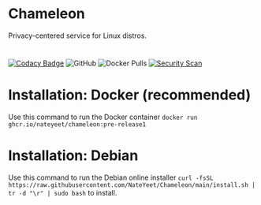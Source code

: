 # Chameleon
Privacy-centered service for Linux distros.
# 
[![Codacy Badge](https://app.codacy.com/project/badge/Grade/6aaaeff023194d3fb6eadd2f3b32554f)](https://app.codacy.com/gh/NateYeet/Chameleon/dashboard?utm_source=gh&utm_medium=referral&utm_content=&utm_campaign=Badge_grade) ![GitHub](https://img.shields.io/github/license/nateyeet/chameleon) ![Docker Pulls](https://img.shields.io/docker/pulls/nateyeet/chameleon) [![ Security Scan](https://github.com/NateYeet/Chameleon/actions/workflows/codacy.yml/badge.svg)](https://github.com/NateYeet/Chameleon/actions/workflows/codacy.yml)




# Installation: Docker (recommended)
Use this command to run the Docker container
`docker run ghcr.io/nateyeet/chameleon:pre-release1`
#
# Installation: Debian

Use this command to run the Debian online installer `curl -fsSL https://raw.githubusercontent.com/NateYeet/Chameleon/main/install.sh | tr -d "\r" | sudo bash` to install.

